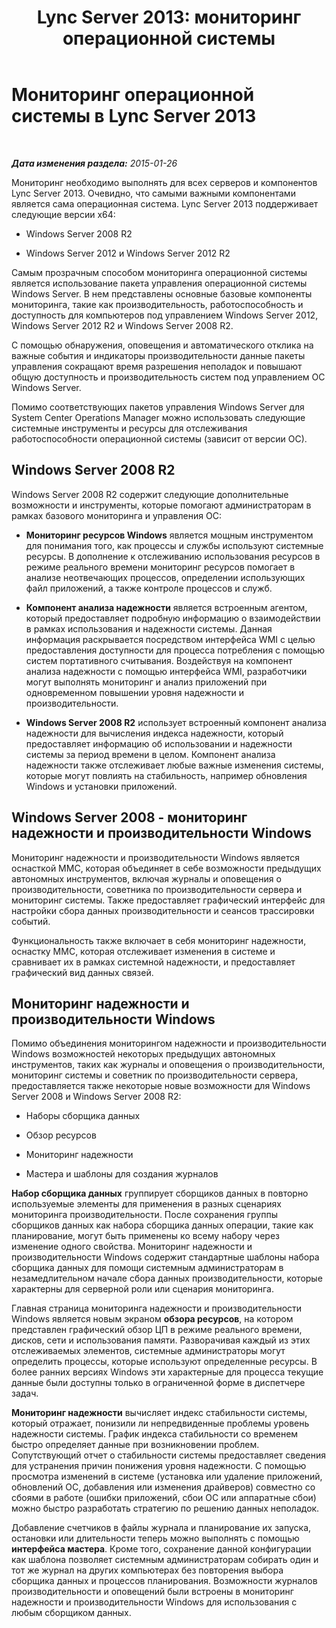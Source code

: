 ﻿---
title: 'Lync Server 2013: мониторинг операционной системы'
TOCTitle: Мониторинг операционной системы
ms:assetid: 72406d3e-54c8-4796-8d6d-2144a5b6f030
ms:mtpsurl: https://technet.microsoft.com/ru-ru/library/Dn720918(v=OCS.15)
ms:contentKeyID: 62246669
ms.date: 05/19/2016
mtps_version: v=OCS.15
ms.translationtype: HT
---

# Мониторинг операционной системы в Lync Server 2013

 

_**Дата изменения раздела:** 2015-01-26_

Мониторинг необходимо выполнять для всех серверов и компонентов Lync Server 2013. Очевидно, что самыми важными компонентами является сама операционная система. Lync Server 2013 поддерживает следующие версии x64:

  - Windows Server 2008 R2

  - Windows Server 2012 и Windows Server 2012 R2

Самым прозрачным способом мониторинга операционной системы является использование пакета управления операционной системы Windows Server. В нем представлены основные базовые компоненты мониторинга, такие как производительность, работоспособность и доступность для компьютеров под управлением Windows Server 2012, Windows Server 2012 R2 и Windows Server 2008 R2.

С помощью обнаружения, оповещения и автоматического отклика на важные события и индикаторы производительности данные пакеты управления сокращают время разрешения неполадок и повышают общую доступность и производительность систем под управлением ОС Windows Server.

Помимо соответствующих пакетов управления Windows Server для System Center Operations Manager можно использовать следующие системные инструменты и ресурсы для отслеживания работоспособности операционной системы (зависит от версии ОС).

## Windows Server 2008 R2

Windows Server 2008 R2 содержит следующие дополнительные возможности и инструменты, которые помогают администраторам в рамках базового мониторинга и управления ОС:

  - **Мониторинг ресурсов Windows** является мощным инструментом для понимания того, как процессы и службы используют системные ресурсы. В дополнение к отслеживанию использования ресурсов в режиме реального времени мониторинг ресурсов помогает в анализе неотвечающих процессов, определении использующих файл приложений, а также контроле процессов и служб.

  - **Компонент анализа надежности** является встроенным агентом, который предоставляет подробную информацию о взаимодействии в рамках использования и надежности системы. Данная информация раскрывается посредством интерфейса WMI с целью предоставления доступности для процесса потребления с помощью систем портативного считывания. Воздействуя на компонент анализа надежности с помощью интерфейса WMI, разработчики могут выполнять мониторинг и анализ приложений при одновременном повышении уровня надежности и производительности.

  - **Windows Server 2008 R2** использует встроенный компонент анализа надежности для вычисления индекса надежности, который предоставляет информацию об использовании и надежности системы за период времени в целом. Компонент анализа надежности также отслеживает любые важные изменения системы, которые могут повлиять на стабильность, например обновления Windows и установки приложений.

## Windows Server 2008 - мониторинг надежности и производительности Windows

Мониторинг надежности и производительности Windows является оснасткой MMC, которая объединяет в себе возможности предыдущих автономных инструментов, включая журналы и оповещения о производительности, советника по производительности сервера и мониторинг системы. Также предоставляет графический интерфейс для настройки сбора данных производительности и сеансов трассировки событий.

Функциональность также включает в себя мониторинг надежности, оснастку MMC, которая отслеживает изменения в системе и сравнивает их в рамках системной надежности, и предоставляет графический вид данных связей.

## Мониторинг надежности и производительности Windows

Помимо объединения мониторингом надежности и производительности Windows возможностей некоторых предыдущих автономных инструментов, таких как журналы и оповещения о производительности, мониторинг системы и советник по производительности сервера, предоставляется также некоторые новые возможности для Windows Server 2008 и Windows Server 2008 R2:

  - Наборы сборщика данных

  - Обзор ресурсов

  - Мониторинг надежности

  - Мастера и шаблоны для создания журналов

**Набор сборщика данных** группирует сборщиков данных в повторно используемые элементы для применения в разных сценариях мониторинга производительности. После сохранения группы сборщиков данных как набора сборщика данных операции, такие как планирование, могут быть применены ко всему набору через изменение одного свойства. Мониторинг надежности и производительности Windows содержит стандартные шаблоны набора сборщика данных для помощи системным администраторам в незамедлительном начале сбора данных производительности, которые характерны для серверной роли или сценария мониторинга.

Главная страница мониторинга надежности и производительности Windows является новым экраном **обзора ресурсов**, на котором представлен графический обзор ЦП в режиме реального времени, дисков, сети и использования памяти. Разворачивая каждый из этих отслеживаемых элементов, системные администраторы могут определить процессы, которые используют определенные ресурсы. В более ранних версиях Windows эти характерные для процесса текущие данные были доступны только в ограниченной форме в диспетчере задач.

**Мониторинг надежности** вычисляет индекс стабильности системы, который отражает, понизили ли непредвиденные проблемы уровень надежности системы. График индекса стабильности со временем быстро определяет данные при возникновении проблем. Сопутствующий отчет о стабильности системы предоставляет сведения для устранения причин понижения уровня надежности. С помощью просмотра изменений в системе (установка или удаление приложений, обновлений ОС, добавления или изменения драйверов) совместно со сбоями в работе (ошибки приложений, сбои ОС или аппаратные сбои) можно быстро разработать стратегию по решению данных неполадок.

Добавление счетчиков в файлы журнала и планирование их запуска, остановки или длительности теперь можно выполнять с помощью **интерфейса мастера**. Кроме того, сохранение данной конфигурации как шаблона позволяет системным администраторам собирать один и тот же журнал на других компьютерах без повторения выбора сборщика данных и процессов планирования. Возможности журналов производительности и оповещений были встроены в мониторинг надежности и производительности Windows для использования с любым сборщиком данных.

